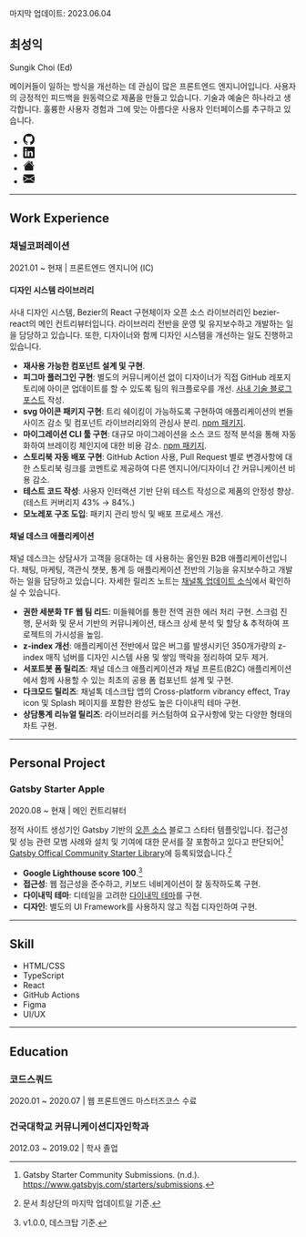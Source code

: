 <span class="datetime">마지막 업데이트: 2023.06.04</span>

<section id ="title">

# 최성익

<p lang="en" id="eng-title">Sungik Choi (Ed)</p>

</section>

<section id="introduce">

메이커들이 일하는 방식을 개선하는 데 관심이 많은 프론트엔드 엔지니어입니다. 사용자의 긍정적인 피드백을 원동력으로 제품을 만들고 있습니다. 기술과 예술은 하나라고 생각합니다. 훌륭한 사용자 경험과 그에 맞는 아름다운 사용자 인터페이스를 추구하고 있습니다.

<ul class="contacts">
<li>
<a class="contact" href="https://github.com/sungik-choi">
<svg xmlns="http://www.w3.org/2000/svg" width="20" height="20" fill="currentColor" viewBox="0 0 16 16" aria-labelledby="github-link" >
<title id="github-link">GitHub 링크</title>
<path d="M8 0C3.58 0 0 3.58 0 8c0 3.54 2.29 6.53 5.47 7.59.4.07.55-.17.55-.38 0-.19-.01-.82-.01-1.49-2.01.37-2.53-.49-2.69-.94-.09-.23-.48-.94-.82-1.13-.28-.15-.68-.52-.01-.53.63-.01 1.08.58 1.23.82.72 1.21 1.87.87 2.33.66.07-.52.28-.87.51-1.07-1.78-.2-3.64-.89-3.64-3.95 0-.87.31-1.59.82-2.15-.08-.2-.36-1.02.08-2.12 0 0 .67-.21 2.2.82.64-.18 1.32-.27 2-.27.68 0 1.36.09 2 .27 1.53-1.04 2.2-.82 2.2-.82.44 1.1.16 1.92.08 2.12.51.56.82 1.27.82 2.15 0 3.07-1.87 3.75-3.65 3.95.29.25.54.73.54 1.48 0 1.07-.01 1.93-.01 2.2 0 .21.15.46.55.38A8.012 8.012 0 0 0 16 8c0-4.42-3.58-8-8-8z"/>
</svg>
</a>
</li>

<li>
<a class="contact" href="https://www.linkedin.com/in/sungik-choi">
<svg xmlns="http://www.w3.org/2000/svg" width="20" height="20" fill="currentColor" viewBox="0 0 16 16" aria-labelledby="linkedin-link">
<title id="linkedin-link">LinkedIn 링크</title>
<path d="M0 1.146C0 .513.526 0 1.175 0h13.65C15.474 0 16 .513 16 1.146v13.708c0 .633-.526 1.146-1.175 1.146H1.175C.526 16 0 15.487 0 14.854V1.146zm4.943 12.248V6.169H2.542v7.225h2.401zm-1.2-8.212c.837 0 1.358-.554 1.358-1.248-.015-.709-.52-1.248-1.342-1.248-.822 0-1.359.54-1.359 1.248 0 .694.521 1.248 1.327 1.248h.016zm4.908 8.212V9.359c0-.216.016-.432.08-.586.173-.431.568-.878 1.232-.878.869 0 1.216.662 1.216 1.634v3.865h2.401V9.25c0-2.22-1.184-3.252-2.764-3.252-1.274 0-1.845.7-2.165 1.193v.025h-.016a5.54 5.54 0 0 1 .016-.025V6.169h-2.4c.03.678 0 7.225 0 7.225h2.4z"/>
</svg>
</a>
</li>

<li>
<a class="contact" href="https://sungikchoi.com">
<svg xmlns="http://www.w3.org/2000/svg" width="20" height="20" fill="currentColor" viewBox="0 0 16 16" aria-labelledby="homepage-link">
<title id="homepage-link">홈페이지 링크</title>
<path d="M8.707 1.5a1 1 0 0 0-1.414 0L.646 8.146a.5.5 0 0 0 .708.708L8 2.207l6.646 6.647a.5.5 0 0 0 .708-.708L13 5.793V2.5a.5.5 0 0 0-.5-.5h-1a.5.5 0 0 0-.5.5v1.293L8.707 1.5Z"/>
<path d="m8 3.293 6 6V13.5a1.5 1.5 0 0 1-1.5 1.5h-9A1.5 1.5 0 0 1 2 13.5V9.293l6-6Z"/>
</svg>
</a>
</li>

<li>
<a class="contact" href="mailto:sungik.dev@gmail.com">
<svg xmlns="http://www.w3.org/2000/svg" width="20" height="20" fill="currentColor" viewBox="0 0 16 16" aria-labelledby="email-link">
<title id="email-link">이메일 링크</title>
<path d="M.05 3.555A2 2 0 0 1 2 2h12a2 2 0 0 1 1.95 1.555L8 8.414.05 3.555ZM0 4.697v7.104l5.803-3.558L0 4.697ZM6.761 8.83l-6.57 4.027A2 2 0 0 0 2 14h12a2 2 0 0 0 1.808-1.144l-6.57-4.027L8 9.586l-1.239-.757Zm3.436-.586L16 11.801V4.697l-5.803 3.546Z"/>
</svg>
</a>
</li>
</ul>

---

<section id="career">

## Work Experience

### 채널코퍼레이션

<span class="datetime">2021.01 ~ 현재 | 프론트엔드 엔지니어 (IC)</span>

#### 디자인 시스템 라이브러리

사내 디자인 시스템, Bezier의 React 구현체이자 오픈 소스 라이브러리인 bezier-react의 메인 컨트리뷰터입니다. 라이브러리 전반을 운영 및 유지보수하고 개발하는 일을 담당하고 있습니다. 또한, 디자이너와 함께 디자인 시스템을 개선하는 일도 진행하고 있습니다.

- **재사용 가능한 컴포넌트 설계 및 구현**.
- **피그마 플러그인 구현**: 별도의 커뮤니케이션 없이 디자이너가 직접 GitHub 레포지토리에 아이콘 업데이트를 할 수 있도록 팀의 워크플로우를 개선. [사내 기술 블로그 포스트](https://channel.io/ko/blog/figma-icon-plugin) 작성.
- **svg 아이콘 패키지 구현**: 트리 쉐이킹이 가능하도록 구현하여 애플리케이션의 번들 사이즈 감소 및 컴포넌트 라이브러리와의 관심사 분리. [npm 패키지](https://www.npmjs.com/package/@channel.io/bezier-icons).
- **마이그레이션 CLI 툴 구현**: 대규모 마이그레이션을 소스 코드 정적 분석을 통해 자동화하여 브레이킹 체인지에 대한 비용 감소. [npm 패키지](https://www.npmjs.com/package/@channel.io/bezier-codemod).
- **스토리북 자동 배포 구현**: GitHub Action 사용, Pull Request 별로 변경사항에 대한 스토리북 링크를 코멘트로 제공하여 다른 엔지니어/디자이너 간 커뮤니케이션 비용 감소.
- **테스트 코드 작성**: 사용자 인터랙션 기반 단위 테스트 작성으로 제품의 안정성 향상. (테스트 커버리지 43% → 84%.)
- **모노레포 구조 도입**: 패키지 관리 방식 및 배포 프로세스 개선.

#### 채널 데스크 애플리케이션

채널 데스크는 상담사가 고객을 응대하는 데 사용하는 올인원 B2B 애플리케이션입니다. 채팅, 마케팅, 객관식 챗봇, 통계 등 애플리케이션 전반의 기능을 유지보수하고 개발하는 일을 담당하고 있습니다. 자세한 릴리즈 노트는 [채널톡 업데이트 소식](https://update-kr.channel.io/)에서 확인하실 수 있습니다.

- **권한 세분화 TF 웹 팀 리드**: 미들웨어를 통한 전역 권한 에러 처리 구현. 스크럼 진행, 문서화 및 문서 기반의 커뮤니케이션, 태스크 상세 분석 및 할당 & 추적하여 프로젝트의 가시성을 높임.
- **z-index 개선**: 애플리케이션 전반에서 많은 버그를 발생시키던 350개가량의 z-index 매직 넘버를 디자인 시스템 사용 및 쌓임 맥락을 정리하여 모두 제거.
- **서포트봇 폼 릴리즈**: 채널 데스크 애플리케이션과 채널 프론트(B2C) 애플리케이션에서 함께 사용할 수 있는 최초의 공용 폼 컴포넌트 설계 및 구현.
- **다크모드 릴리즈**: 채널톡 데스크탑 앱의 Cross-platform vibrancy effect, Tray icon 및 Splash 페이지를 포함한 완성도 높은 다이내믹 테마 구현.
- **상담통계 리뉴얼 릴리즈**: 라이브러리를 커스텀하여 요구사항에 맞는 다양한 형태의 차트 구현.

</section>

---

<section id="project">

## Personal Project

### Gatsby Starter Apple

<span class="datetime">2020.08 ~ 현재 | 메인 컨트리뷰터</span>

정적 사이트 생성기인 Gatsby 기반의 [오픈 소스](https://github.com/sungik-choi/gatsby-starter-apple) 블로그 스타터 템플릿입니다. 접근성 및 성능 관련 모범 사례와 설치 및 기여에 대한 문서를 잘 포함하고 있다고 판단되어[^2] [Gatsby Offical Community Starter Library](https://www.gatsbyjs.com/starters/sungik-choi/gatsby-starter-apple)에 등록되었습니다.[^3]

- **Google Lighthouse score 100**.[^4]
- **접근성**: 웹 접근성을 준수하고, 키보드 네비게이션이 잘 동작하도록 구현.
- **다이내믹 테마**: 디테일을 고려한 [다이내믹 테마](https://www.sungikchoi.com/blog/gatsby-dark-mode/)를 구현.
- **디자인**: 별도의 UI Framework를 사용하지 않고 직접 디자인하여 구현.

---

<section id="skill">

## Skill

- HTML/CSS
- TypeScript
- React
- GitHub Actions
- Figma
- UI/UX

</section>

---

<section id="education">

## Education

### 코드스쿼드

<span class="datetime">2020.01 ~ 2020.07 | 웹 프론트엔드 마스터즈코스 수료</span>

### 건국대학교 커뮤니케이션디자인학과

<span class="datetime">2012.03 ~ 2019.02 | 학사 졸업</span>

</section>

[^1]: Codecov Coverage | next-v1 branch, from May 21, 2021 to Jun 01, 2023. (n.d.). <https://app.codecov.io/gh/channel-io/bezier-react/tree/next-v1?trend=all%20time>.
[^2]: Gatsby Starter Community Submissions. (n.d.). <https://www.gatsbyjs.com/starters/submissions>.
[^3]: 문서 최상단의 마지막 업데이트일 기준.
[^4]: v1.0.0, 데스크탑 기준.
